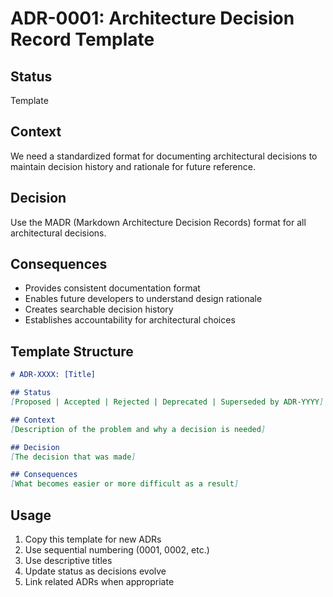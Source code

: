 # ADR-0001: Architecture Decision Record Template

## Status
Template

## Context
We need a standardized format for documenting architectural decisions to maintain decision history and rationale for future reference.

## Decision
Use the MADR (Markdown Architecture Decision Records) format for all architectural decisions.

## Consequences
- Provides consistent documentation format
- Enables future developers to understand design rationale
- Creates searchable decision history
- Establishes accountability for architectural choices

## Template Structure
```markdown
# ADR-XXXX: [Title]

## Status
[Proposed | Accepted | Rejected | Deprecated | Superseded by ADR-YYYY]

## Context
[Description of the problem and why a decision is needed]

## Decision
[The decision that was made]

## Consequences
[What becomes easier or more difficult as a result]
```

## Usage
1. Copy this template for new ADRs
2. Use sequential numbering (0001, 0002, etc.)
3. Use descriptive titles
4. Update status as decisions evolve
5. Link related ADRs when appropriate